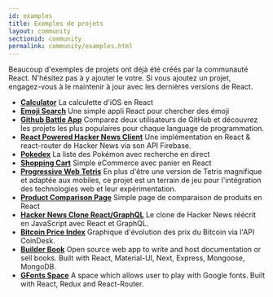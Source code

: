 ```yaml
---
id: examples
title: Exemples de projets
layout: community
sectionid: community
permalink: community/examples.html
---
```


Beaucoup d'exemples de projets ont déjà été créés par la communauté React. N'hésitez pas à y ajouter le votre. Si vous ajoutez un projet, engagez-vous à le maintenir à jour avec les dernières versions de React.

* **[Calculator](https://github.com/ahfarmer/calculator)** La calculette d'iOS en React
* **[Emoji Search](https://github.com/ahfarmer/emoji-search)** Une simple appli React pour chercher des émoji
* **[Github Battle App](https://tm.dev/react-course-project/)** Comparez deux utilisateurs de GitHub et découvrez les projets les plus populaires pour chaque language de programmation.
* **[React Powered Hacker News Client](https://github.com/insin/react-hn)** Une implémentation en React & react-router de Hacker News via son API Firebase.
* **[Pokedex](https://github.com/alik0211/pokedex)** La liste des Pokémon avec recherche en direct
* **[Shopping Cart](https://github.com/jeffersonRibeiro/react-shopping-cart)** Simple eCommerce avec panier en React
* **[Progressive Web Tetris](https://github.com/skidding/flatris)** En plus d'être une version de Tetris magnifique et adaptée aux mobiles, ce projet est un terrain de jeu pour l'intégration des technologies web et leur expérimentation.
* **[Product Comparison Page](https://github.com/Rhymond/product-compare-react)** Simple page de comparaison de produits en React
* **[Hacker News Clone React/GraphQL](https://github.com/clintonwoo/hackernews-react-graphql)** Le clone de Hacker News réécrit en JavaScript avec React et GraphQL.
* **[Bitcoin Price Index](https://github.com/mrkjlchvz/bitcoin-price-index)** Graphique d'évolution des prix du Bitcoin via l'API CoinDesk.
* **[Builder Book](https://github.com/builderbook/builderbook)** Open source web app to write and host documentation or sell books. Built with React, Material-UI, Next, Express, Mongoose, MongoDB.
* **[GFonts Space](https://github.com/pankajladhar/GFontsSpace)** A space which allows user to play with Google fonts. Built with React, Redux and React-Router.
